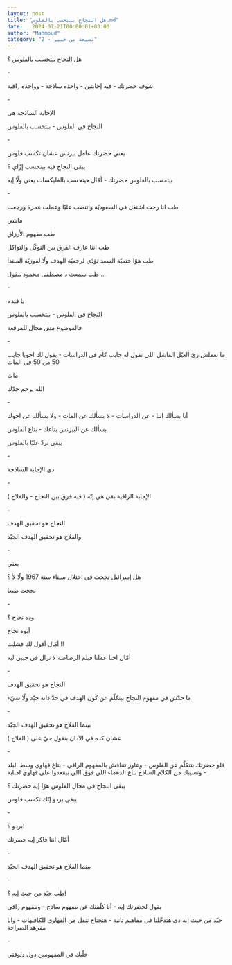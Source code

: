 ```yaml
---
layout: post
title: "هل النجاح بيتحسب بالفلوس.md"
date:   2024-07-21T00:00:01+03:00
author: "Mahmoud"
category: "2 - نصيحة من خبير"
---
```

هل النجاح بيتحسب بالفلوس ؟

\-

شوف حضرتك - فيه إجابتين - واحدة ساذجة - وواحدة
راقية

\-

الإجابة الساذجة هي

النجاح في الفلوس - بيتحسب بالفلوس

\-

يعني حضرتك عامل بيزنس عشان تكسب فلوس

يبقى النجاح فيه بيتحسب إزّاي ؟

بيتحسب بالفلوس حضرتك - أمّال هيتحسب بالفليكسات يعني ولّا
إيه

\-

طب انا رحت اشتغل في السعوديّة واتنصب عليّا وعملت عمرة
ورجعت

ماشي

طب مفهوم الأرزاق

طب انتا عارف الفرق بين التوكّل والتواكل

طب هوّا حتميّة السعد تؤدّي لرجعيّة الهدف ولّا لفوزيّة
المبتدأ

طب سمعت د مصطفى محمود بيقول \...

\-

يا فندم

النجاح في الفلوس - بيتحسب بالفلوس

فالموضوع مش مجال للمرقعة

\-

ما تعملش زيّ العيّل الفاشل اللي تقول له جايب كام في
الدراسات - يقول لك اخويا جايب 50 من 50 في الماث

ماث

الله يرحم جدّك

\-

أنا بسألك انتا - عن الدراسات - لا بسألك عن الماث - ولا
بسألك عن اخوك

بسألك عن البيزنس بتاعك - بتاع الفلوس

يبقى تردّ عليّا بالفلوس

\-

دي الإجابة الساذجة

\-

الإجابة الراقية بقى هي إنّه ( فيه فرق بين النجاح -
والفلاح )

\-

النجاح هو تحقيق الهدف

والفلاح هو تحقيق الهدف الجيّد

\-

يعني

هل إسرائيل نجحت في احتلال سيناء سنة 1967 ولّا لأ ؟

نجحت طبعا

\-

وده نجاح ؟

أيوه نجاح

أمّال أقول لك فشلت !!

أمّال احنا عملنا فيلم الرصاصة لا تزال في جيبي ليه

\-

النجاح هو تحقيق الهدف

ما حدّش في مفهوم النجاح بيتكلّم عن كون الهدف في حدّ ذاته
جيّد ولّا سيّء

\-

بينما الفلاح هو تحقيق الهدف الجيّد

عشان كده في الآدان بنقول حيّ على ( الفلاح )

\-

فلو حضرتك بتتكلّم عن الفلوس - وعاوز تتناقش بالمفهوم
الراقي - بتاع قهاوي وسط البلد - وتسيبك من الكلام الساذج بتاع الدهماء
اللي فوق اللي بيقعدوا على قهاوي امبابة

يبقى النجاح في مجال الفلوس هوّا إيه حضرتك ؟

يبقى بردو إنّك تكسب فلوس

\-

بردو ؟!

أمّال انتا فاكر إيه حضرتك

\-

بينما الفلاح هو تحقيق الهدف الجيّد

\-

طب جيّد من حيث إيه ؟!

بقول لحضرتك إيه - أنا كلّمتك عن مفهوم ساذج - ومفهوم
راقي

جيّد من حيث إيه دي هتدخّلنا في مفاهيم تانية - هنحتاج ننقل
من القهاوي للكافيهات - وانا مفرهد الصراحة

\-

خلّيك في المفهومين دول دلوقتي
